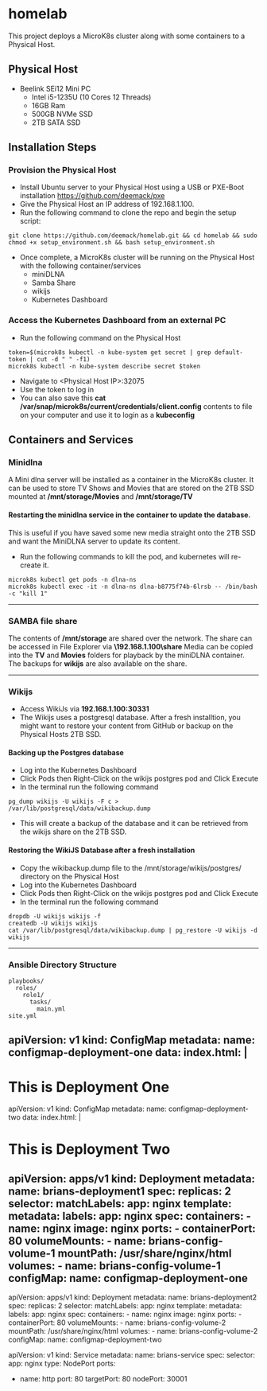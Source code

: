# homelab
This project deploys a MicroK8s cluster along with some containers to a Physical Host.

## Physical Host
* Beelink SEi12 Mini PC
  * Intel i5-1235U (10 Cores 12 Threads)
  * 16GB Ram
  * 500GB NVMe SSD
  * 2TB SATA SSD
## Installation Steps
### Provision the Physical Host
* Install Ubuntu server to your Physical Host using a USB or PXE-Boot installation https://github.com/deemack/pxe
* Give the Physical Host an IP address of 192.168.1.100.
* Run the following command to clone the repo and begin the setup script:
```
git clone https://github.com/deemack/homelab.git && cd homelab && sudo chmod +x setup_environment.sh && bash setup_environment.sh
```
* Once complete, a MicroK8s cluster will be running on the Physical Host with the following container/services
  * miniDLNA
  * Samba Share
  * wikijs
  * Kubernetes Dashboard
    
### Access the Kubernetes Dashboard from an external PC
* Run the following command on the Physical Host  
```
token=$(microk8s kubectl -n kube-system get secret | grep default-token | cut -d " " -f1)
microk8s kubectl -n kube-system describe secret $token
```
* Navigate to \<Physical Host IP>:32075
* Use the token to log in
* You can also save this **cat /var/snap/microk8s/current/credentials/client.config** contents to file on your computer and use it to login as a **kubeconfig**

## Containers and Services
### Minidlna
A Mini dlna server will be installed as a container in the MicroK8s cluster. It can be used to store TV Shows and Movies that are stored on the 2TB SSD mounted at **/mnt/storage/Movies** and **/mnt/storage/TV**
#### Restarting the minidlna service in the container to update the database.
This is useful if you have saved some new media straight onto the 2TB SSD and want the MiniDLNA server to update its content.
* Run the following commands to kill the pod, and kubernetes will re-create it.
```
microk8s kubectl get pods -n dlna-ns
microk8s kubectl exec -it -n dlna-ns dlna-b8775f74b-6lrsb -- /bin/bash -c "kill 1"
```
----
### SAMBA file share
The contents of **/mnt/storage** are shared over the network. The share can be accessed in File Explorer via **\\192.168.1.100\share**
Media can be copied into the **TV** and **Movies** folders for playback by the miniDLNA container.
The backups for **wikijs** are also available on the share.

----
### Wikijs
- Access WikiJs via **192.168.1.100:30331**
- The Wikijs uses a postgresql database. After a fresh installtion, you might want to restore your content from GitHub or backup on the Physical Hosts 2TB SSD.
#### Backing up the Postgres database
- Log into the Kubernetes Dashboard
- Click Pods then Right-Click on the wikijs postgres pod and Click Execute
- In the terminal run the following command
```
pg_dump wikijs -U wikijs -F c > /var/lib/postgresql/data/wikibackup.dump
```
- This will create a backup of the database and it can be retrieved from the wikijs share on the 2TB SSD.
#### Restoring the WikiJS Database after a fresh installation
- Copy the wikibackup.dump file to the /mnt/storage/wikijs/postgres/ directory on the Physical Host
- Log into the Kubernetes Dashboard
- Click Pods then Right-Click on the wikijs postgres pod and Click Execute
- In the terminal run the following command
```
dropdb -U wikijs wikijs -f
createdb -U wikijs wikijs
cat /var/lib/postgresql/data/wikibackup.dump | pg_restore -U wikijs -d wikijs
```
----



### Ansible Directory Structure
```
playbooks/
  roles/
    role1/
      tasks/
        main.yml
site.yml
```

apiVersion: v1
kind: ConfigMap
metadata:
  name: configmap-deployment-one
data:
  index.html: |
    <html>
      <head>
        <title>Brians Week 18 Project</title>
      </head>
      <body>
        <h1>This is Deployment One</h1>
      </body>
    </html>
---
apiVersion: v1
kind: ConfigMap
metadata:
  name: configmap-deployment-two
data:
  index.html: |
    <html>
      <head>
        <title>Brians Week 18 Project</title>
      </head>
      <body>
        <h1>This is Deployment Two</h1>
      </body>
    </html>
	
apiVersion: apps/v1
kind: Deployment
metadata:
  name: brians-deployment1
spec:
  replicas: 2
  selector:
    matchLabels:
      app: nginx
  template:
    metadata:
      labels:
        app: nginx
    spec:
      containers:
      - name: nginx
        image: nginx
        ports:
        - containerPort: 80
        volumeMounts:
        - name: brians-config-volume-1
          mountPath: /usr/share/nginx/html
      volumes:
      - name: brians-config-volume-1
        configMap:
          name: configmap-deployment-one
---
apiVersion: apps/v1
kind: Deployment
metadata:
  name: brians-deployment2
spec:
  replicas: 2
  selector:
    matchLabels:
      app: nginx
  template:
    metadata:
      labels:
        app: nginx
    spec:
      containers:
      - name: nginx
        image: nginx
        ports:
        - containerPort: 80
        volumeMounts:
        - name: brians-config-volume-2
          mountPath: /usr/share/nginx/html
      volumes:
      - name: brians-config-volume-2
        configMap:
          name: configmap-deployment-two


apiVersion: v1
kind: Service
metadata:
  name: brians-service
spec:
  selector:
    app: nginx
  type: NodePort
  ports:
  - name: http
    port: 80
    targetPort: 80
    nodePort: 30001		  
